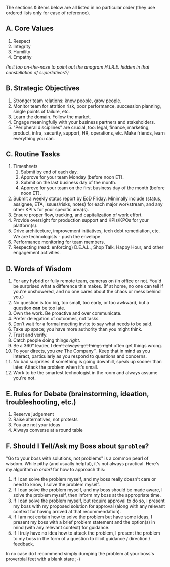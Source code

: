 The sections & items below are all listed in no particular order (they use ordered lists only for ease of reference).

## A. Core Values
1. Respect
2. Integrity
3. Humility
4. Empathy

_(Is it too on-the-nose to point out the anagram H.I.R.E. hidden in that constellation of superlatives?)_

## B. Strategic Objectives
1. Stronger team relations: know people, grow people.
2. Monitor team for attrition risk, poor performance, succession planning, single points of failure, etc.
3. Learn the domain. Follow the market.
4. Engage meaningfully with your business partners and stakeholders.
5. "Peripheral disciplines" are crucial, too: legal, finance, marketing, product, infra, security, support, HR, operations, etc. Make friends, learn everything you can.

## C. Routine Tasks
1. Timesheets
    1. Submit by end of each day.
    2. Approve for your team Monday (before noon ET).
    3. Submit on the last business day of the month.
    4. Approve for your team on the first business day of the month (before noon ET).
2. Submit a weekly status report by EoD Friday. Minimally include {status, assignee, ETA, issues/risks, notes} for each major workstream, and any other KPI's for your specific area(s).
3. Ensure proper flow, tracking, and capitalization of work effort.
4. Provide oversight for production support and KPIs/KPOs for your platform(s).
5. Drive architecture, improvement initiatives, tech debt remediation, etc. We are technologists - push the envelope.
6. Performance monitoring for team members.
7. Respecting (read: enforcing) D.E.A.L., Shop Talk, Happy Hour, and other engagement activities.

## D. Words of Wisdom
1. For any hybrid or fully remote team, cameras on (in office or not. You'd be surprised what a difference this makes. (If at home, no one can tell if you're unshowered, and no one cares about the chaos or mess behind you.)
2. No question is too big, too small, too early, or too awkward, but a question **can** be too late.
3. Own the work. Be proactive and over communicate.
4. Prefer delegation of outcomes, not tasks.
5. Don’t wait for a formal meeting invite to say what needs to be said.
6. Take up space; you have more authority than you might think.
7. Trust and verify.
8. Catch people doing things _right_.
9. Be a 360&deg; leader, I ~~don't always get things right~~ often get things wrong.
10. To your directs, you _are_ The Company&trade;. Keep that in mind as you interact, particularly as you respond to questions and concerns.
11. No bad surprises: if something is going downhill, speak up sooner than later. Attack the problem when it's small.
12. Work to be the smartest technologist in the room and always assume you're not.

## E. Rules for Debate (brainstorming, ideation, troubleshooting, etc.)
1. Reserve judgement
2. Raise alternatives, not protests
3. You are not your ideas
4. Always converse at a round table

## F. Should I Tell/Ask my Boss about `$problem`?
"Go to your boss with solutions, not problems" is a common pearl of wisdom. While pithy (and usually helpful), it's not always practical. Here's my algorithm _in order!_ for how to approach this:

1. If I can solve the problem myself, and my boss really doesn't care or need to know, I solve the problem myself.
2. If I can solve the problem myself, and my boss should be made aware, I solve the problem myself, then inform my boss at the appropriate time.
3. If I can solve the problem myself, but require approval to do so, I present my boss with my proposed solution for approval (along with any relevant context for having arrived at that recommendation).
4. If I am not certain how to solve the problem but have some ideas, I present my boss with a brief problem statement and the option(s) in mind (with any relevant context) for guidance.
5. If I truly have no idea how to attack the problem, I present the problem to my boss in the form of a question to illicit guidance / direction / feedback.

In no case do I recommend simply dumping the problem at your boss's proverbial feet with a blank stare ;-)
